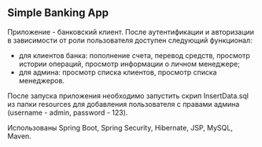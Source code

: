 ## Simple Banking App

Приложение - банковский клиент. После аутентификации и авторизации в зависимости от роли пользователя доступен следующий функционал:

- для клиентов банка: пополнение счета, перевод средств, просмотр истории операций, просмотр информации о личном менеджере;
- для админа: просмотр списка клиентов, просмотр списка менеджеров.

После запуска приложения необходимо запустить скрип InsertData.sql из папки resources для добавления пользователя с правами админа (username - admin, password - 123).

Использованы Spring Boot, Spring Security, Hibernate, JSP, MySQL, Maven. 
